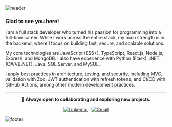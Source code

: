 ![header](https://capsule-render.vercel.app/api?type=waving&color=0:004e92,50:00a896,100:00f5d4&height=160&section=header&text=Hi,%20I'm%20Joan%20Simonutti%20%F0%9F%91%8B&fontSize=50&fontColor=FFFFFF&fontAlignY=35&animation=scaleIn)

### Glad to see you here! 
I am a full stack developer who turned his passion for programming into a full-time career.
While I work across the entire stack, my main strength is in the backend, where I focus on building fast, secure, and scalable solutions.

My core technologies are JavaScript (ES6+), TypeScript, React.js, Node.js, Express, and MongoDB.
I also have experience with Python (Flask), .NET (C#/VB.NET), Java, SQL Server, and MySQL.

I apply best practices in architecture, testing, and security, including MVC, validation with Zod, JWT authentication with refresh tokens, and CI/CD with GitHub Actions, among other modern development practices.

---

<div align="center">

💬 **Always open to collaborating and exploring new projects.**  

<a href="https://www.linkedin.com/in/joansimonutti/" target="_blank">
<img src="https://img.shields.io/badge/LinkedIn-%231E77B5.svg?&style=for-the-badge&logo=linkedin&logoColor=white" alt="LinkedIn" />
</a>&nbsp;&nbsp;
<a href="mailto:joansimonutticode@gmail.com" target="_blank">
<img src="https://img.shields.io/badge/Gmail-%23D14836.svg?&style=for-the-badge&logo=gmail&logoColor=white" alt="Gmail" />
</a>

</div>

![footer](https://capsule-render.vercel.app/api?type=waving&color=0:004e92,50:00a896,100:00f5d4&height=100&section=footer&fontColor=FFFFFF&animation=fadeIn)

<!-- 
Soy un desarrollador full stack que convirtió su pasión por la programación en una carrera a tiempo completo. Si bien trabajo con todo el stack, mi principal fortaleza reside en el backend, donde me centro en crear soluciones rápidas, seguras y escalables.

Mis tecnologías principales son JavaScript (ES6+), TypeScript, React.js, Node.js, Express y MongoDB. También tengo experiencia con Python (Flask), .NET (C#/VB.NET), Java, SQL Server y MySQL.

Aplico las mejores prácticas de arquitectura, testing y seguridad, incluyendo MVC, validación con Zod, autenticación JWT con tokens de actualización y CI/CD con GitHub Actions, entre otras prácticas de desarrollo modernas.

-->
<!-- Este es un comentario en Markdown -->
